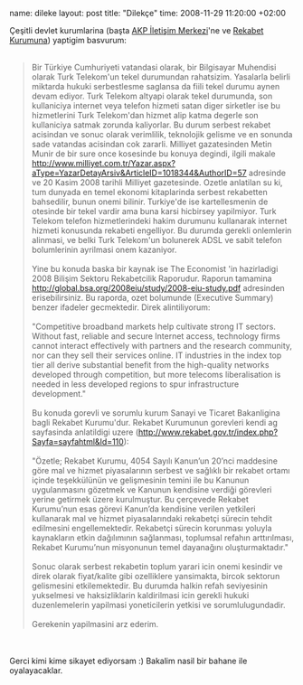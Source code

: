 name: dileke
layout: post
title: "Dilekçe"
time: 2008-11-29 11:20:00 +02:00

Çeşitli devlet kurumlarina (başta <a href="http://www.akim.akparti.org.tr/akp.akim/faces/internetBasvuruGiris.jsp">AKP İletişim Merkezi</a>'ne ve <a href="http://www.rekabet.gov.tr/index.php?Sayfa=sayfahtml&Id=80">Rekabet Kurumuna</a>) yaptigim basvurum:<br /><br /><blockquote>Bir Türkiye Cumhuriyeti vatandasi olarak, bir Bilgisayar Muhendisi olarak Turk Telekom'un tekel durumundan rahatsizim. Yasalarla belirli miktarda hukuki serbestlesme saglansa da fiili tekel durumu aynen devam ediyor. Turk Telekom altyapi olarak tekel durumunda, son kullaniciya internet veya telefon hizmeti satan diger sirketler ise bu hizmetlerini Turk Telekom'dan hizmet alip katma degerle son kullaniciya satmak zorunda kaliyorlar. Bu durum serbest rekabet acisindan ve sonuc olarak verimlilik, teknolojik gelisme ve en sonunda sade vatandas acisindan cok zararli. Milliyet gazatesinden Metin Munir de bir sure once kosesinde bu konuya degindi, ilgili makale <a href="http://www.milliyet.com.tr/Yazar.aspx?aType=YazarDetayArsiv&ArticleID=1018344&AuthorID=57">http://www.milliyet.com.tr/Yazar.aspx?aType=YazarDetayArsiv&ArticleID=1018344&AuthorID=57</a> adresinde ve 20 Kasim 2008 tarihli Milliyet gazetesinde. Ozetle anlatilan su ki, tum dunyada en temel ekonomi kitaplarinda serbest rekabetten bahsedilir, bunun onemi bilinir. Turkiye'de ise kartellesmenin de otesinde bir tekel vardir ama buna karsi hicbirsey yapilmiyor. Turk Telekom telefon hizmetlerindeki hakim durumunu kullanarak internet hizmeti konusunda rekabeti engelliyor. Bu durumda gerekli onlemlerin alinmasi, ve belki Turk Telekom'un bolunerek ADSL ve sabit telefon bolumlerinin ayrilmasi onem kazaniyor.<br /><br />Yine bu konuda baska bir kaynak ise The Economist 'in hazirladigi 2008 Bilişim Sektoru Rekabetcilik Raporudur. Raporun tamamina <a href="http://global.bsa.org/2008eiu/study/2008-eiu-study.pdf">http://global.bsa.org/2008eiu/study/2008-eiu-study.pdf</a> adresinden erisebilirsiniz. Bu raporda, ozet bolumunde (Executive Summary) benzer ifadeler gecmektedir. Direk alintiliyorum:<br /><br />"Competitive broadband markets help cultivate strong IT sectors. Without fast, reliable and secure Internet access, technology firms cannot interact effectively with partners and the research community, nor can they sell their services online. IT industries in the index top tier all derive substantial benefit from the high-quality networks developed through competition, but more telecoms liberalisation is needed in less developed regions to spur infrastructure development."<br /><br />Bu konuda gorevli ve sorumlu kurum Sanayi ve Ticaret Bakanligina bagli Rekabet Kurumu'dur. Rekabet Kurumunun gorevleri kendi ag sayfasinda anlatildigi uzere (<a href="http://www.rekabet.gov.tr/index.php?Sayfa=sayfahtml&Id=110">http://www.rekabet.gov.tr/index.php?Sayfa=sayfahtml&Id=110</a>):<br /><br />"Özetle; Rekabet Kurumu, 4054 Sayılı Kanun’un 20’nci maddesine göre mal ve hizmet piyasalarının serbest ve sağlıklı bir rekabet ortamı içinde teşekkülünün ve gelişmesinin temini ile bu Kanunun uygulanmasını gözetmek ve Kanunun kendisine verdiği görevleri yerine getirmek üzere kurulmuştur. Bu çerçevede Rekabet Kurumu’nun esas görevi Kanun’da kendisine verilen yetkileri kullanarak mal ve hizmet piyasalarındaki rekabetçi sürecin tehdit edilmesini engellemektedir. Rekabetçi sürecin korunması yoluyla kaynakların etkin dağılımının sağlanması, toplumsal refahın arttırılması, Rekabet Kurumu’nun misyonunun temel dayanağını oluşturmaktadır."<br /><br />Sonuc olarak serbest rekabetin toplum yarari icin onemi kesindir ve direk olarak fiyat/kalite gibi ozelliklere yansimakta, bircok sektorun gelismesini etkilemektedir. Bu durumda halkin refah seviyesinin yukselmesi ve haksizliklarin kaldirilmasi icin gerekli hukuki duzenlemelerin yapilmasi yoneticilerin yetkisi ve sorumlulugundadir. <br /><br />Gerekenin yapilmasini arz ederim.</blockquote><br /><br />Gerci kimi kime sikayet ediyorsam :) Bakalim nasil bir bahane ile oyalayacaklar.
